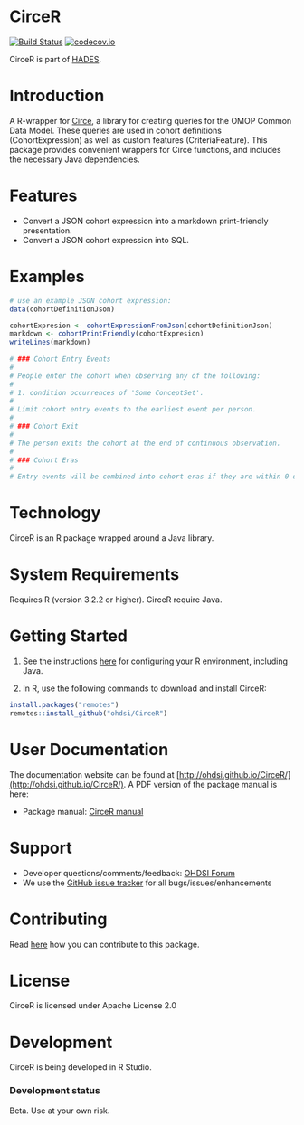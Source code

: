 CirceR
======

[![Build Status](https://github.com/OHDSI/CirceR/workflows/R-CMD-check/badge.svg)](https://github.com/OHDSI/CirceR/actions?query=workflow%3AR-CMD-check)
[![codecov.io](https://codecov.io/github/OHDSI/CirceR/coverage.svg?branch=master)](https://codecov.io/github/OHDSI/CirceR?branch=master)

CirceR is part of [HADES](https://ohdsi.github.io/Hades/).

Introduction
============
A R-wrapper for [Circe](https://www.github.com/OHDSI/circe-be), a library for creating queries for the OMOP Common Data Model. These queries are used in cohort definitions (CohortExpression) as well as custom features (CriteriaFeature). This package provides convenient wrappers for Circe functions, and includes the necessary Java dependencies.

Features
========

- Convert a JSON cohort expression into a markdown print-friendly presentation.
- Convert a JSON cohort expression into SQL.

Examples
========

```r
# use an example JSON cohort expression:
data(cohortDefinitionJson)

cohortExpresion <- cohortExpressionFromJson(cohortDefinitionJson)
markdown <- cohortPrintFriendly(cohortExpresion)
writeLines(markdown)
 
# ### Cohort Entry Events
# 
# People enter the cohort when observing any of the following:
# 
# 1. condition occurrences of 'Some ConceptSet'.
# 
# Limit cohort entry events to the earliest event per person.
# 
# ### Cohort Exit
# 
# The person exits the cohort at the end of continuous observation.
# 
# ### Cohort Eras
# 
# Entry events will be combined into cohort eras if they are within 0 days of each other.

```

Technology
==========
CirceR is an R package wrapped around a Java library.

System Requirements
===================
Requires R (version 3.2.2 or higher). CirceR require Java.

Getting Started
===============
1. See the instructions [here](https://ohdsi.github.io/Hades/rSetup.html) for configuring your R environment, including Java.

2. In R, use the following commands to download and install CirceR:

  ```r
  install.packages("remotes")
  remotes::install_github("ohdsi/CirceR")
  ```

User Documentation
==================
The documentation website can be found at [http://ohdsi.github.io/CirceR/](http://ohdsi.github.io/CirceR/). A PDF version of the package manual is here:

* Package manual: [CirceR manual](https://raw.githubusercontent.com/OHDSI/CirceR/master/extras/CirceR.pdf) 


Support
=======
* Developer questions/comments/feedback: <a href="http://forums.ohdsi.org/c/developers">OHDSI Forum</a>
* We use the <a href="https://github.com/OHDSI/CirceR/issues">GitHub issue tracker</a> for all bugs/issues/enhancements

Contributing
============
Read [here](https://ohdsi.github.io/Hades/contribute.html) how you can contribute to this package.

License
=======
CirceR is licensed under Apache License 2.0

Development
===========
CirceR is being developed in R Studio.

### Development status

Beta. Use at your own risk.